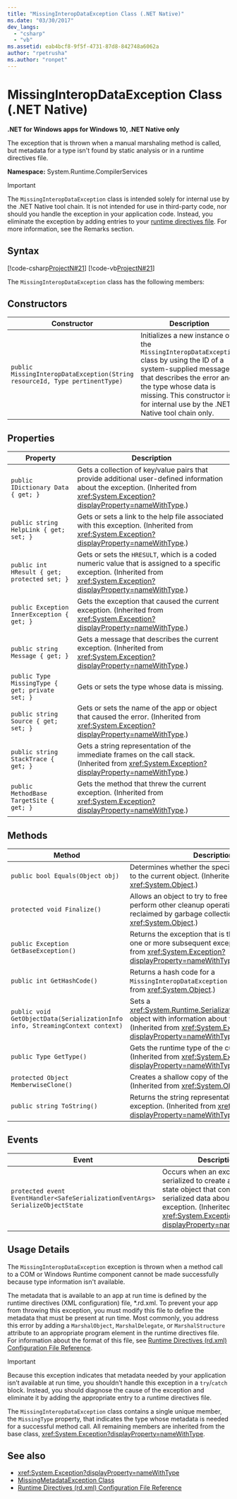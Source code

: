 ```yaml
---
title: "MissingInteropDataException Class (.NET Native)"
ms.date: "03/30/2017"
dev_langs: 
  - "csharp"
  - "vb"
ms.assetid: eab4bcf8-9f5f-4731-87d8-842748a6062a
author: "rpetrusha"
ms.author: "ronpet"
---
```

# MissingInteropDataException Class (.NET Native)
**.NET for Windows apps for Windows 10, .NET Native only**  
  
 The exception that is thrown when a manual marshaling method is called, but metadata for a type isn't found by static analysis or in a runtime directives file.  
  
 **Namespace:** System.Runtime.CompilerServices  
  
> [!IMPORTANT]
>  The `MissingInteropDataException` class is intended solely for internal use by the .NET Native tool chain. It is not intended for use in third-party code, nor should you handle the exception in your application code. Instead, you eliminate the exception by adding entries to your [runtime directives file](runtime-directives-rd-xml-configuration-file-reference.md). For more information, see the Remarks section.  
  
## Syntax  
 [!code-csharp[ProjectN#21](../../../samples/snippets/csharp/VS_Snippets_CLR/projectn/cs/missinginteropdataexception_syntax1.cs#21)]
 [!code-vb[ProjectN#21](../../../samples/snippets/visualbasic/VS_Snippets_CLR/projectn/vb/missinginteropdataexception_syntax1.vb#21)]  
  
 The `MissingInteropDataException` class has the following members:  
  
## Constructors  
  
|Constructor|Description|  
|-----------------|-----------------|  
|`public MissingInteropDataException(String resourceId, Type pertinentType)`|Initializes a new instance of the `MissingInteropDataException` class by using the ID of a system-supplied message that describes the error and the type whose data is missing. This constructor is for internal use by the .NET Native tool chain only.|  
  
## Properties  
  
|Property|Description|  
|--------------|-----------------|  
|`public IDictionary Data { get; }`|Gets a collection of key/value pairs that provide additional user-defined information about the exception. (Inherited from <xref:System.Exception?displayProperty=nameWithType>.)|  
|`public string HelpLink { get; set; }`|Gets or sets a link to the help file associated with this exception. (Inherited from <xref:System.Exception?displayProperty=nameWithType>.)|  
|`public int HResult { get; protected set; }`|Gets or sets the `HRESULT`, which is a coded numeric value that is assigned to a specific exception. (Inherited from <xref:System.Exception?displayProperty=nameWithType>.)|  
|`public Exception InnerException { get; }`|Gets the exception that caused the current exception. (Inherited from <xref:System.Exception?displayProperty=nameWithType>.)|  
|`public string Message { get; }`|Gets a message that describes the current exception. (Inherited from <xref:System.Exception?displayProperty=nameWithType>.)|  
|`public Type MissingType { get; private set; }`|Gets or sets the type whose data is missing.|  
|`public string Source { get; set; }`|Gets or sets the name of the app or object that caused the error. (Inherited from <xref:System.Exception?displayProperty=nameWithType>.)|  
|`public string StackTrace { get; }`|Gets a string representation of the immediate frames on the call stack. (Inherited from <xref:System.Exception?displayProperty=nameWithType>.)|  
|`public MethodBase TargetSite { get; }`|Gets the method that threw the current exception. (Inherited from <xref:System.Exception?displayProperty=nameWithType>.)|  
  
## Methods  
  
|Method|Description|  
|------------|-----------------|  
|`public bool Equals(Object obj)`|Determines whether the specified object is equal to the current object.  (Inherited from <xref:System.Object>.)|  
|`protected void Finalize()`|Allows an object to try to free resources and perform other cleanup operations before it is reclaimed by garbage collection. (Inherited from <xref:System.Object>.)|  
|`public Exception GetBaseException()`|Returns the exception that is the root cause of one or more subsequent exceptions. (Inherited from <xref:System.Exception?displayProperty=nameWithType>.)|  
|`public int GetHashCode()`|Returns a hash code for a `MissingInteropDataException` instance.   (Inherited from <xref:System.Object>.)|  
|`public void GetObjectData(SerializationInfo info, StreamingContext context)`|Sets a <xref:System.Runtime.Serialization.SerializationInfo> object with information about the exception.  (Inherited from <xref:System.Exception?displayProperty=nameWithType>.)|  
|`public Type GetType()`|Gets the runtime type of the current instance. (Inherited from <xref:System.Exception?displayProperty=nameWithType>.)|  
|`protected Object MemberwiseClone()`|Creates a shallow copy of the current object. (Inherited from <xref:System.Object>.)|  
|`public string ToString()`|Returns the string representation of the current exception. (Inherited from <xref:System.Exception?displayProperty=nameWithType>.)|  
  
## Events  
  
|Event|Description|  
|-----------|-----------------|  
|`protected event EventHandler<SafeSerializationEventArgs> SerializeObjectState`|Occurs when an exception is serialized to create an exception state object that contains serialized data about the exception. (Inherited from <xref:System.Exception?displayProperty=nameWithType>.)|  
  
## Usage Details  
 The `MissingInteropDataException` exception is thrown when a method call to a COM or Windows Runtime component cannot be made successfully because type information isn't available.  
  
 The metadata that is available to an app at run time is defined by the runtime directives (XML configuration) file, *.rd.xml. To prevent your app from throwing this exception, you must modify this file to define the metadata that must be present at run time. Most commonly, you address this error by adding a `MarshalObject`, `MarshalDelegate`, or `MarshalStructure` attribute to an appropriate program element in the runtime directives file. For information about the format of this file, see [Runtime Directives (rd.xml) Configuration File Reference](runtime-directives-rd-xml-configuration-file-reference.md).  
  
> [!IMPORTANT]
>  Because this exception indicates that metadata needed by your application isn’t available at run time, you shouldn’t handle this exception in a `try`/`catch` block. Instead, you should diagnose the cause of the exception and eliminate it by adding the appropriate entry to a runtime directives file.  
  
 The `MissingInteropDataException` class contains a single unique member, the `MissingType` property, that indicates the type whose metadata is needed for a successful method call. All remaining members are inherited from the base class, <xref:System.Exception?displayProperty=nameWithType>.  
  
## See also

- <xref:System.Exception?displayProperty=nameWithType>
- [MissingMetadataException Class](missingmetadataexception-class-net-native.md)
- [Runtime Directives (rd.xml) Configuration File Reference](runtime-directives-rd-xml-configuration-file-reference.md)
